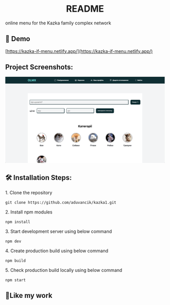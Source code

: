 <h1 align="center">README</h1>

<p>online menu for the Kazka family complex network</p>

<h2>🚀 Demo</h2>

[https://kazka-if-menu.netlify.app/](https://kazka-if-menu.netlify.app/)

<h2>Project Screenshots:</h2>

![screenshot](https://github.com/aduvancik/aduvancik/blob/main/Знімок%20екрана%202024-06-14%20о%2013.32.44.png)


<h2>🛠️ Installation Steps:</h2>

<p>1. Clone the repository</p>

```
git clone https://github.com/aduvancik/kazka1.git
```

<p>2. Install npm modules</p>

```
npm install
```

<p>3. Start development server using below command</p>

```
npm dev
```

<p>4. Create production build using below command</p>

```
npm build
```

<p>5. Check production build locally using below command</p>

```
npm start
```


<h2>💖Like my work</h2>
